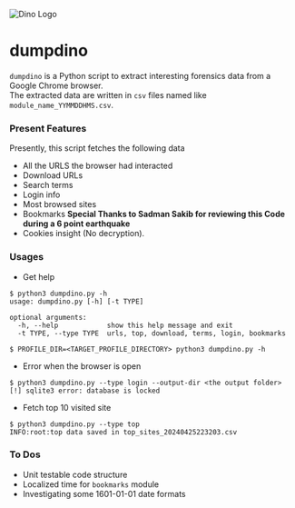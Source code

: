 ![Dino Logo](assets/dino_logo.png)  
# dumpdino

`dumpdino` is a Python script to extract interesting forensics data from a Google Chrome browser.   
The extracted data are written in `csv` files named like `module_name_YYMMDDHMS.csv`.  
### Present Features 
Presently, this script fetches the following data 
- All the URLS the browser had interacted 
- Download URLs 
- Search terms 
- Login info 
- Most browsed sites
- Bookmarks **Special Thanks to Sadman Sakib for reviewing this Code during a 6 point earthquake**
- Cookies insight (No decryption).
### Usages  
- Get help
```commandline
$ python3 dumpdino.py -h
usage: dumpdino.py [-h] [-t TYPE]

optional arguments:
  -h, --help            show this help message and exit
  -t TYPE, --type TYPE  urls, top, download, terms, login, bookmarks

$ PROFILE_DIR=<TARGET_PROFILE_DIRECTORY> python3 dumpdino.py -h

```
- Error when the browser is open 
```commandline
$ python3 dumpdino.py --type login --output-dir <the output folder>
[!] sqlite3 error: database is locked
```
- Fetch top 10 visited site 
```commandline
$ python3 dumpdino.py --type top
INFO:root:top data saved in top_sites_20240425223203.csv
```

### To Dos
- Unit testable code structure 
- Localized time for `bookmarks` module
- Investigating some 1601-01-01 date formats

